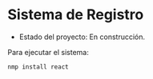 <h1> Sistema de Registro</h1>

- Estado del proyecto: En construcción.

Para ejecutar el sistema:

```nmp install react```
